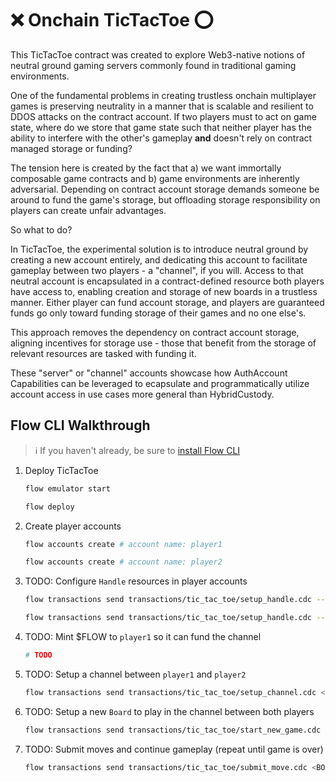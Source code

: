# ❌ Onchain TicTacToe ⭕

This TicTacToe contract was created to explore Web3-native notions of neutral ground gaming servers commonly found in traditional gaming environments.

One of the fundamental problems in creating trustless onchain multiplayer games is preserving neutrality in a manner that is scalable and resilient to DDOS attacks on the contract account. If two players must to act on game state, where do we store that game state such that neither player has the ability to interfere with the other's gameplay **and** doesn't rely on contract managed storage or funding?

The tension here is created by the fact that a) we want immortally composable game contracts and b) game environments are inherently adversarial. Depending on contract account storage demands someone be around to fund the game's storage, but offloading storage responsibility on players can create unfair advantages.

So what to do?

In TicTacToe, the experimental solution is to introduce neutral ground by creating a new account entirely, and dedicating this account to facilitate gameplay between two players - a "channel", if you will. Access to that neutral account is encapsulated in a contract-defined resource both players have access to, enabling creation and storage of new boards in a trustless manner. Either player can fund account storage, and players are guaranteed funds go only toward funding storage of their games and no one else's.

This approach removes the dependency on contract account storage, aligning incentives for storage use - those that benefit from the storage of relevant resources are tasked with funding it.

These "server" or "channel" accounts showcase how AuthAccount Capabilities can be leveraged to ecapsulate and programmatically utilize account access in use cases more general than HybridCustody.

## Flow CLI Walkthrough

> :information_source: If you haven't already, be sure to [install Flow CLI](https://developers.flow.com/tooling/flow-cli/install)

1. Deploy TicTacToe
    ```sh
    flow emulator start
    ```
    ```sh
    flow deploy
    ```
1. Create player accounts
    ```sh
    flow accounts create # account name: player1
    ```
    ```sh
    flow accounts create # account name: player2
    ```
1. TODO: Configure `Handle` resources in player accounts
    ```sh
    flow transactions send transactions/tic_tac_toe/setup_handle.cdc --signer player1
    ```
    ```sh
    flow transactions send transactions/tic_tac_toe/setup_handle.cdc --signer player2
    ```
1. TODO: Mint $FLOW to `player1` so it can fund the channel
    ```sh
    # TODO
    ```
1. TODO: Setup a channel between `player1` and `player2`
    ```sh
    flow transactions send transactions/tic_tac_toe/setup_channel.cdc <PLAYER_TWO_ADDRESS> <FUNDING_AMOUNT> --signer player1
    ```
1. TODO: Setup a new `Board` to play in the channel between both players
    ```sh
    flow transactions send transactions/tic_tac_toe/start_new_game.cdc <PLAYER_ONE_ADDRESS> --signer player2
    ```
1. TODO: Submit moves and continue gameplay (repeat until game is over)
    ```sh
    flow transactions send transactions/tic_tac_toe/submit_move.cdc <BOARD_ID> <ROW> <COLUMN> --signer <ACCOUNT_NAME>
    ```